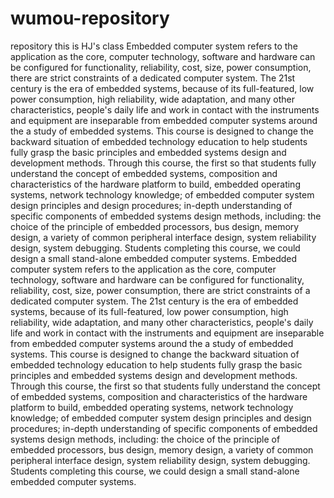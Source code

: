 # wumou-repository
repository
this is HJ's class
 Embedded computer system refers to the application as the core, computer technology, software and hardware can be configured for functionality, reliability, cost, size, power consumption, there are strict constraints of a dedicated computer system. The 21st century is the era of embedded systems, because of its full-featured, low power consumption, high reliability, wide adaptation, and many other characteristics, people's daily life and work in contact with the instruments and equipment are inseparable from embedded computer systems around the a study of embedded systems. This course is designed to change the backward situation of embedded technology education to help students fully grasp the basic principles and embedded systems design and development methods.
 Through this course, the first so that students fully understand the concept of embedded systems, composition and characteristics of the hardware platform to build, embedded operating systems, network technology knowledge; of embedded computer system design principles and design procedures; in-depth understanding of specific components of embedded systems design methods, including: the choice of the principle of embedded processors, bus design, memory design, a variety of common peripheral interface design, system reliability design, system debugging. Students completing this course, we could design a small stand-alone embedded computer systems.
Embedded computer system refers to the application as the core, computer technology, software and hardware can be configured for functionality, reliability, cost, size, power consumption, there are strict constraints of a dedicated computer system. The 21st century is the era of embedded systems, because of its full-featured, low power consumption, high reliability, wide adaptation, and many other characteristics, people's daily life and work in contact with the instruments and equipment are inseparable from embedded computer systems around the a study of embedded systems. This course is designed to change the backward situation of embedded technology education to help students fully grasp the basic principles and embedded systems design and development methods.
Through this course, the first so that students fully understand the concept of embedded systems, composition and characteristics of the hardware platform to build, embedded operating systems, network technology knowledge; of embedded computer system design principles and design procedures; in-depth understanding of specific components of embedded systems design methods, including: the choice of the principle of embedded processors, bus design, memory design, a variety of common peripheral interface design, system reliability design, system debugging. Students completing this course, we could design a small stand-alone embedded computer systems.
